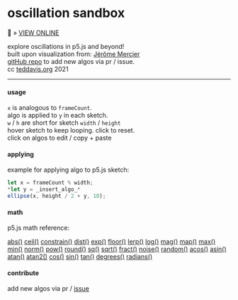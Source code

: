 # oscillation sandbox

🔗  » [VIEW ONLINE](https://ffd8.github.io/oscillation-sandbox/)

explore oscillations in p5.js and beyond!  
built upon visualization from: [Jérôme Mercier](https://www.pizza-punk.com/oscillation-functions/)  
[gitHub repo](https://github.com/ffd8/oscillation-sandbox) to add new algos via pr / issue.  
cc [teddavis.org](https://teddavis.org/) 2021

-----

#### usage	

`x` is analogous to `frameCount`.  
algo is applied to `y` in each sketch.  
`w` / `h` are short for sketch `width` / `height`  
hover sketch to keep looping. click to reset.  
click on algos to edit / copy + paste  

#### applying

example for applying algo to p5.js sketch:  

```js 
let x = frameCount % width;
*let y = _insert_algo_*
ellipse(x, height / 2 + y, 10);
```

#### math

p5.js math reference:  

[abs()](https://p5js.org/reference/#/p5/abs) [ceil()](https://p5js.org/reference/#/p5/ceil) [constrain()](https://p5js.org/reference/#/p5/constrain) [dist()](https://p5js.org/reference/#/p5/dist) [exp()](https://p5js.org/reference/#/p5/exp) [floor()](https://p5js.org/reference/#/p5/floor) [lerp()](https://p5js.org/reference/#/p5/lerp) [log()](https://p5js.org/reference/#/p5/log) [mag()](https://p5js.org/reference/#/p5/mag) [map()](https://p5js.org/reference/#/p5/map) [max()](https://p5js.org/reference/#/p5/max) [min()](https://p5js.org/reference/#/p5/min) [norm()](https://p5js.org/reference/#/p5/norm) [pow()](https://p5js.org/reference/#/p5/pow) [round()](https://p5js.org/reference/#/p5/round) [sq()](https://p5js.org/reference/#/p5/sq) [sqrt()](https://p5js.org/reference/#/p5/sqrt) [fract()](https://p5js.org/reference/#/p5/fract) [noise()](https://p5js.org/reference/#/p5/noise) [random()](https://p5js.org/reference/#/p5/random) [acos()](https://p5js.org/reference/#/p5/acos) [asin()](https://p5js.org/reference/#/p5/asin) [atan()](https://p5js.org/reference/#/p5/atan) [atan2()](https://p5js.org/reference/#/p5/atan2) [cos()](https://p5js.org/reference/#/p5/cos) [sin()](https://p5js.org/reference/#/p5/sin) [tan()](https://p5js.org/reference/#/p5/tan) [degrees()](https://p5js.org/reference/#/p5/degrees) [radians()](https://p5js.org/reference/#/p5/radians)

#### contribute

add new algos via pr / [issue](https://github.com/ffd8/oscillation-sandbox/issues)

